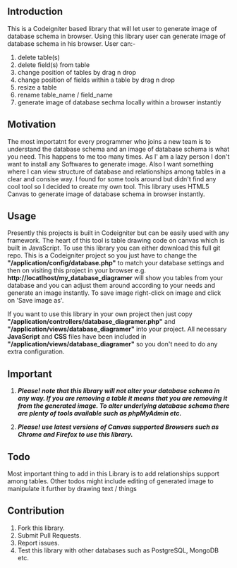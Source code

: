 ## Introduction

This is a Codeigniter based library that will let user to generate image of database schema in browser. Using this library user can generate image of database schema in his browser. User can:-

1. delete table(s)
2. delete field(s) from table
3. change position of tables by drag n drop
4. change position of fields within a table by drag n drop
5. resize a table
6. rename table_name / field_name
7. generate image of database sechma locally within a browser instantly

## Motivation

The most importatnt for every programmer who joins a new team is to understand the database schema and an image of database schema is what you need. This happens to me too many times. As I' am a lazy person I don't want to install any Softwares to generate image. Also I want something where I can view structure of database and relationships among tables in a clear and consise way. I found for some tools around but didn't find any cool tool so I decided to create my own tool. This library uses HTML5 Canvas to generate image of database schema in browser instantly.

## Usage

Presently this projects is built in Codeigniter but can be easily used with any framework. The heart of this tool is table drawing code on canvas which is built in JavaScript. To use this library you can either download this full git repo. This is a Codeigniter project so you just have to change the **"/application/config/database.php"** to match your database settings and then on visiting this project in your browser e.g. **http://locatlhost/my_database_diagramer** will show you tables from your database and you can adjust them around according to your needs and generate an image instantly. To save image right-click on image and click on 'Save image as'.

If you want to use this library in your own project then just copy **"/application/controllers/database_diagramer.php"** and **"/application/views/database_diagramer"** into your project. All necessary **JavaScript** and **CSS** files have been included in **"/application/views/database_diagramer"** so you don't need to do any extra configuration.

## Important

1. ***Please! note that this library will not alter your database schema in any way. If you are removing a table it means that you are removing it from the generated image. To alter underlying database schema there are plenty of tools available such as phpMyAdmin etc.***

2. ***Please! use latest versions of Canvas supported Browsers such as Chrome and Firefox to use this library.***

## Todo

Most important thing to add in this Library is to add relationships support among tables. Other todos might include editing of generated image to manipulate it further by drawing text / things

## Contribution

1. Fork this library.
2. Submit Pull Requests.
3. Report issues.
4. Test this library with other databases such as PostgreSQL, MongoDB etc.



